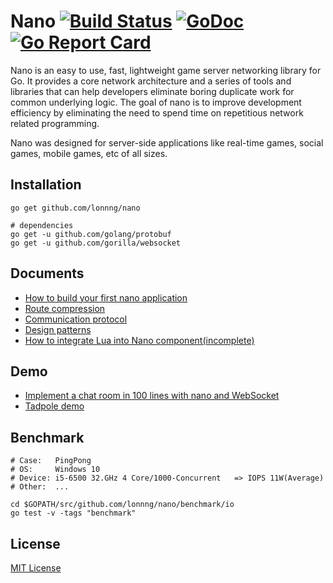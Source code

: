 # Nano [![Build Status](https://travis-ci.org/lonnng/nano.svg?branch=master)](https://travis-ci.org/lonnng/nano) [![GoDoc](https://godoc.org/github.com/lonnng/nano?status.svg)](https://godoc.org/github.com/lonnng/nano) [![Go Report Card](https://goreportcard.com/badge/github.com/lonnng/nano)](https://goreportcard.com/report/github.com/lonnng/nano)

Nano is an easy to use, fast, lightweight game server networking library for Go.
It provides a core network architecture and a series of tools and libraries that
can help developers eliminate boring duplicate work for common underlying logic.
The goal of nano is to improve development efficiency by eliminating the need to
spend time on repetitious network related programming.

Nano was designed for server-side applications like real-time games, social games,
mobile games, etc of all sizes.

## Installation

```shell
go get github.com/lonnng/nano

# dependencies
go get -u github.com/golang/protobuf
go get -u github.com/gorilla/websocket
```

## Documents

- [How to build your first nano application](./docs/get_started.md)
- [Route compression](./docs/route_compression.md)
- [Communication protocol](./docs/communication_protocol.md)
- [Design patterns](./docs/design_patterns.md)
- [How to integrate Lua into Nano component(incomplete)](.)

## Demo

- [Implement a chat room in 100 lines with nano and WebSocket](./examples/demo/chat)
- [Tadpole demo](./examples/demo/tadpole)

## Benchmark

```shell
# Case:   PingPong
# OS:     Windows 10
# Device: i5-6500 32.GHz 4 Core/1000-Concurrent   => IOPS 11W(Average)
# Other:  ...

cd $GOPATH/src/github.com/lonnng/nano/benchmark/io
go test -v -tags "benchmark"
```

## License

[MIT License](./LICENSE)
